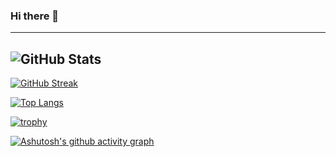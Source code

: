 ### Hi there 👋

<!--
**DarkDipper/DarkDipper** is a ✨ _special_ ✨ repository because its `README.md` (this file) appears on your GitHub profile.

Here are some ideas to get you started:

- 🔭 I’m currently working on ...
- 🌱 I’m currently learning ...
- 👯 I’m looking to collaborate on ...
- 🤔 I’m looking for help with ...
- 💬 Ask me about ...
- 📫 How to reach me: ...
- 😄 Pronouns: ...
- ⚡ Fun fact: ...
-->
---
![GitHub Stats](https://github-readme-stats.vercel.app/api?username=DarkDipper&theme=tokyonight)
---
[![GitHub Streak](https://github-readme-streak-stats.herokuapp.com/?user=DarkDipper&theme=chartreuse-dark&date_format=d%20F[%20Y])](https://git.io/streak-stats)

[![Top Langs](https://github-readme-stats.vercel.app/api/top-langs/?username=DarkDipper&theme=tokyonight&layout=compact)](https://github.com/anuraghazra/github-readme-stats)

[![trophy](https://github-profile-trophy.vercel.app/?username=DarkDipper&theme=juicyfresh)](https://github.com/ryo-ma/github-profile-trophy)

[![Ashutosh's github activity graph](https://activity-graph.herokuapp.com/graph?username=DarkDipper&theme=react-dark)](https://github.com/ashutosh00710/github-readme-activity-graph)
